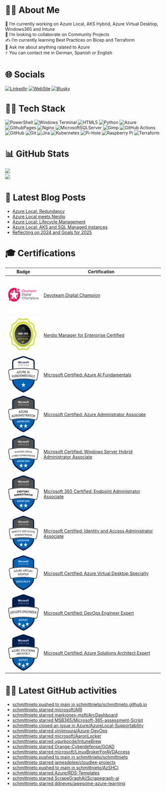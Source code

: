 # 🙆‍♂️ About Me
🤺 I’m currently working on Azure Local, AKS Hybrid, Azure Virtual Desktop, Windows365 and Intune<br>👯 I’m looking to collaborate on Community Projects <br>✍️ I’m currently learning Best Practices on Bicep and Terraform<br>💬 Ask me about anything ralated to Azure<br>⚡ You can contact me in German, Spanish or English 


# 🌐 Socials
[![LinkedIn](https://img.shields.io/badge/LinkedIn-%230077B5.svg?logo=linkedin&logoColor=white)](https://www.linkedin.com/in/cristian-schmitt-nieto/) [![WebSite](https://img.shields.io/badge/Website-%230077B5.svg?logo=github-pages&logoColor=white)](https://schmitt-nieto.com) [![Blusky](https://img.shields.io/badge/bluesky-white?logo=bluesky&logoColor=white&color=blue)](https://bsky.app/profile/schmitt-nieto.com)

# 👨‍💻 Tech Stack
![PowerShell](https://img.shields.io/badge/PowerShell-%235391FE.svg?style=flat&logo=powershell&logoColor=white) ![Windows Terminal](https://img.shields.io/badge/Windows%20Terminal-%234D4D4D.svg?style=flat&logo=windows-terminal&logoColor=white) ![HTML5](https://img.shields.io/badge/html5-%23E34F26.svg?style=flat&logo=html5&logoColor=white) ![Python](https://img.shields.io/badge/python-3670A0?style=flat&logo=python&logoColor=ffdd54) ![Azure](https://img.shields.io/badge/azure-%230072C6.svg?style=flat&logo=microsoftazure&logoColor=white) ![GithubPages](https://img.shields.io/badge/github%20pages-121013?style=flat&logo=github&logoColor=white) ![Nginx](https://img.shields.io/badge/nginx-%23009639.svg?style=flat&logo=nginx&logoColor=white) ![MicrosoftSQLServer](https://img.shields.io/badge/Microsoft%20SQL%20Server-CC2927?style=flat&logo=microsoft%20sql%20server&logoColor=white) ![Gimp](https://img.shields.io/badge/Gimp-657D8B?style=flat&logo=gimp&logoColor=FFFFFF) ![GitHub Actions](https://img.shields.io/badge/github%20actions-%232671E5.svg?style=flat&logo=githubactions&logoColor=white) ![GitHub](https://img.shields.io/badge/github-%23121011.svg?style=flat&logo=github&logoColor=white) ![Git](https://img.shields.io/badge/git-%23F05033.svg?style=flat&logo=git&logoColor=white) ![Jira](https://img.shields.io/badge/jira-%230A0FFF.svg?style=flat&logo=jira&logoColor=white) ![Kubernetes](https://img.shields.io/badge/kubernetes-%23326ce5.svg?style=flat&logo=kubernetes&logoColor=white) ![Pi-Hole](https://img.shields.io/badge/pihole-%2396060C.svg?style=flat&logo=pi-hole&logoColor=white) ![Raspberry Pi](https://img.shields.io/badge/-RaspberryPi-C51A4A?style=flat&logo=Raspberry-Pi) ![Terraform](https://img.shields.io/badge/terraform-%235835CC.svg?style=flat&logo=terraform&logoColor=white) 

# 📊 GitHub Stats
![](https://github-readme-stats.vercel.app/api?username=SchmittNieto&theme=dark&hide_border=false&include_all_commits=false&count_private=false)<br/>
![](https://github-readme-stats.vercel.app/api/top-langs/?username=SchmittNieto&theme=dark&hide_border=false&include_all_commits=false&count_private=false&layout=compact)

# 📝 Latest Blog Posts
<!-- BLOG-POST-LIST:START -->
- [Azure Local: Redundancy](https://schmitt-nieto.com/blog/azure-local-redundancy/)
- [Azure Local meets Nerdio](https://schmitt-nieto.com/blog/azure-local-nerdio/)
- [Azure Local: Lifecycle Management](https://schmitt-nieto.com/blog/azure-local-lifecycle/)
- [Azure Local: AKS and SQL Managed instances](https://schmitt-nieto.com/blog/azure-local-aks/)
- [Reflecting on 2024 and Goals for 2025](https://schmitt-nieto.com/blog/new-year/)
<!-- BLOG-POST-LIST:END -->
<!-- Credits to Blog Updates on readme to: https://github.com/gautamkrishnar/blog-post-workflow -->

# 🎓 Certifications

| Badge | Certification |
|---|---|
| <img src="/assets/img/devoteam-digital-champion.png" height="120" width="120"/> | [Devoteam Digital Champion](https://eu.badgr.com/public/assertions/nyYBb_cJS_yLso8m1pnOHQ?identity__email=cristian.schmitt.nieto@devoteam.com) |
| <img src="/assets/img/nerdio-nme-200.png" height="120" width="120"/> | [Nerdio Manager for Enterprise Certified](https://schmitt-nieto.com/assets/img/cert/NME-200.pdf) |
| <img src="/assets/img/microsoft-certified-fundamentals-badge-AI.png" height="120" width="120"/> | [Microsoft Certified: Azure AI Fundamentals](https://learn.microsoft.com/api/credentials/share/en-us/CristianSchmittNieto/DEC07C6846AF65A7?sharingId=24F0DC952D8EB05D) |
| <img src="/assets/img/microsoft-certified-associate-badge-adm.png" height="120" width="120"/> | [Microsoft Certified: Azure Administrator Associate](https://learn.microsoft.com/api/credentials/share/en-us/CristianSchmittNieto/5FBC968AEABFC10B?sharingId=24F0DC952D8EB05D) |
| <img src="/assets/img/microsoft-certified-associate-badge-hybrid.png" height="120" width="120"/> | [Microsoft Certified: Windows Server Hybrid Administrator Associate](https://learn.microsoft.com/api/credentials/share/en-us/CristianSchmittNieto/A3635D8F3BE9F9C2?sharingId=24F0DC952D8EB05D) |
| <img src="/assets/img/microsoft-certified-associate-badge-endpoint.png" height="120" width="120"/> | [Microsoft 365 Certified: Endpoint Administrator Associate](https://learn.microsoft.com/api/credentials/share/en-gb/CristianSchmittNieto/923DF5023E108FBA?sharingId=24F0DC952D8EB05D) |
| <img src="/assets/img/microsoft-certified-associate-badge-identity-access.png" height="120" width="120"/> | [Microsoft Certified: Identity and Access Administrator Associate](https://learn.microsoft.com/api/credentials/share/en-gb/CristianSchmittNieto/11278E3D76BB2B12?sharingId=24F0DC952D8EB05D) |
| <img src="/assets/img/microsoft-certified-specialty-badge-avd.png" height="120" width="120"/> | [Microsoft Certified: Azure Virtual Desktop Specialty](https://learn.microsoft.com/api/credentials/share/en-us/CristianSchmittNieto/E724DDDADB705179?sharingId=24F0DC952D8EB05D) |
| <img src="/assets/img/microsoft-certified-expert-badge-DevOps.png" height="120" width="120"/> | [Microsoft Certified: DevOps Engineer Expert](https://learn.microsoft.com/api/credentials/share/en-us/CristianSchmittNieto/225ACCA9CD499B3C?sharingId=24F0DC952D8EB05D) |
| <img src="/assets/img/microsoft-certified-expert-badge-expert.png" height="120" width="120"/> | [Microsoft Certified: Azure Solutions Architect Expert](https://learn.microsoft.com/api/credentials/share/en-us/CristianSchmittNieto/B8D453727AF2E0FF?sharingId=24F0DC952D8EB05D) |

# 🐦‍🔥 Latest GitHub activities

<!-- LATESTACTIVITYGITHUB:START -->
- [schmittnieto pushed to main in schmittnieto/schmittnieto.github.io](https://github.com/schmittnieto/schmittnieto.github.io/compare/f8ceb2ecf0...352182f517)
- [schmittnieto starred microsoft/ARI](https://github.com/microsoft/ARI)
- [schmittnieto starred markjones-msft/ArcDashboard](https://github.com/markjones-msft/ArcDashboard)
- [schmittnieto starred MSB365/Microsoft-365-assessment-Script](https://github.com/MSB365/Microsoft-365-assessment-Script)
- [schmittnieto closed an issue in Azure/AzureLocal-Supportability](https://github.com/Azure/AzureLocal-Supportability/issues/27)
- [schmittnieto starred vinijmoura/Azure-DevOps](https://github.com/vinijmoura/Azure-DevOps)
- [schmittnieto starred microsoft/AaronLocker](https://github.com/microsoft/AaronLocker)
- [schmittnieto starred ugurkocde/IntuneBrew](https://github.com/ugurkocde/IntuneBrew)
- [schmittnieto starred Orange-Cyberdefense/GOAD](https://github.com/Orange-Cyberdefense/GOAD)
- [schmittnieto starred microsoft/LinuxBrokerForAVDAccess](https://github.com/microsoft/LinuxBrokerForAVDAccess)
- [schmittnieto pushed to main in schmittnieto/schmittnieto](https://github.com/schmittnieto/schmittnieto/compare/333204fc8c...4b0ec12296)
- [schmittnieto starred jamesdplee/cloudlee-projects](https://github.com/jamesdplee/cloudlee-projects)
- [schmittnieto pushed to main in schmittnieto/AzSHCI](https://github.com/schmittnieto/AzSHCI/compare/f21e163685...763ba35a31)
- [schmittnieto starred Azure/RDS-Templates](https://github.com/Azure/RDS-Templates)
- [schmittnieto starred ScrapeGraphAI/Scrapegraph-ai](https://github.com/ScrapeGraphAI/Scrapegraph-ai)
- [schmittnieto starred ddneves/awesome-azure-learning](https://github.com/ddneves/awesome-azure-learning)
<!-- LATESTACTIVITYGITHUB:END -->


